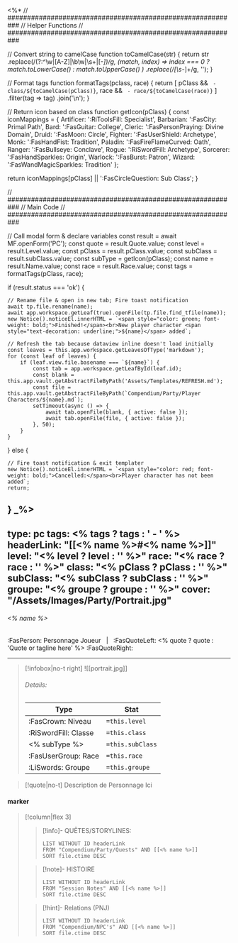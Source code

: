 <%*
// ###########################################################
//                       Helper Functions
// ###########################################################

// Convert string to camelCase
function toCamelCase(str) {
  return str
    .replace(/(?:^\w|[A-Z]|\b\w|\s+|[-_])/g, (match, index) =>
      index === 0 ? match.toLowerCase() : match.toUpperCase()
    )
    .replace(/[\s-_]+/g, '');
}

// Format tags
function formatTags(pclass, race) {
  return [
    pClass && ` - class/${toCamelCase(pClass)}`,
    race && ` - race/${toCamelCase(race)}`
  ]
  .filter(tag => tag)
  .join('\n');
}

// Return icon based on class
function getIcon(pClass) {
  const iconMappings = {
    Artificer: ':RiToolsFill: Specialist',
    Barbarian: ':FasCity: Primal Path',
    Bard: ':FasGuitar: College',
    Cleric: ':FasPersonPraying: Divine Domain',
    Druid: ':FasMoon: Circle',
    Fighter: ':FasUserShield: Archetype',
    Monk: ':FasHandFist: Tradition',
    Paladin: ':FasFireFlameCurved: Oath',
    Ranger: ':FasBullseye: Conclave',
    Rogue: ':RiSwordFill: Archetype',
    Sorcerer: ':FasHandSparkles: Origin',
    Warlock: ':FasBurst: Patron',
    Wizard: ':FasWandMagicSparkles: Tradition'
  };

  return iconMappings[pClass] || ':FasCircleQuestion: Sub Class';
}

// ###########################################################
//                         Main Code
// ###########################################################

// Call modal form & declare variables
const result = await MF.openForm('PC');
const quote = result.Quote.value;
const level = result.Level.value;
const pClass = result.pClass.value;
const subClass = result.subClass.value;
const subType = getIcon(pClass);
const name = result.Name.value;
const race = result.Race.value;
const tags = formatTags(pClass, race);

if (result.status === 'ok') {

    // Rename file & open in new tab; Fire toast notification
    await tp.file.rename(name);
    await app.workspace.getLeaf(true).openFile(tp.file.find_tfile(name));
    new Notice().noticeEl.innerHTML = `<span style="color: green; font-weight: bold;">Finished!</span><br>New player character <span style="text-decoration: underline;">${name}</span> added`;

    // Refresh the tab because dataview inline doesn't load initially
    const leaves = this.app.workspace.getLeavesOfType('markdown');
    for (const leaf of leaves) {
        if (leaf.view.file.basename === `${name}`) {
            const tab = app.workspace.getLeafById(leaf.id);
            const blank = this.app.vault.getAbstractFileByPath('Assets/Templates/REFRESH.md');
            const file = this.app.vault.getAbstractFileByPath(`Compendium/Party/Player Characters/${name}.md`);
            setTimeout(async () => {
                await tab.openFile(blank, { active: false });
                await tab.openFile(file, { active: false });
            }, 50);
        }
    }


} else {

    // Fire toast notification & exit templater
    new Notice().noticeEl.innerHTML = `<span style="color: red; font-weight: bold;">Cancelled:</span><br>Player character has not been added`;
    return;
}
_%>
---
type: pc
tags:
<% tags ? tags : ' - ' %>
headerLink: "[[<% name %>#<% name %>]]"
level: "<% level ? level : '' %>"
race: "<% race ? race : '' %>"
class: "<% pClass ? pClass : '' %>"
subClass: "<% subClass ? subClass : '' %>"
groupe: "<% groupe ? groupe : '' %>"
cover: "/Assets/Images/Party/Portrait.jpg"
---

###### <% name %>
:FasPerson: Personnage Joueur &nbsp; | &nbsp; :FasQuoteLeft: <% quote ? quote : 'Quote or tagline here' %> :FasQuoteRight:
___
> [!infobox|no-t right]
> ![[portrait.jpg]]
> ###### Details:
> | Type | Stat |
> | ---- | ---- |
> | :FasCrown: Niveau   | `=this.level` |
> | :RiSwordFill: Classe |  `=this.class`|
> | <% subType %> |  `=this.subClass`|
> |  :FasUserGroup: Race |  `=this.race`|
> |  :LiSwords: Groupe |  `=this.groupe`|

> [!quote|no-t]
> Description de Personnage Ici
 
#### marker
> [!column|flex 3]
>> [!info]- QUÊTES/STORYLINES:
>>```dataview
>>LIST WITHOUT ID headerLink
>>FROM "Compendium/Party/Quests" AND [[<% name %>]]
>>SORT file.ctime DESC
>
>>[!note]- HISTOIRE
>>```dataview
>>LIST WITHOUT ID headerLink
>>FROM "Session Notes" AND [[<% name %>]]
>>SORT file.ctime DESC
>
>>[!hint]- Relations (PNJ)
>>```dataview
>>LIST WITHOUT ID headerLink
>>FROM "Compendium/NPC's" AND [[<% name %>]]
>>SORT file.ctime DESC
>>
```image-layout-masonry-3

```
